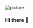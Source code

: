 <picture>
 <source media="(prefers-color-scheme: dark)" srcset="![image](https://github.com/nhirata3/nhirata3/assets/115359671/d7b3ffd0-d044-4db8-b67c-b5428ea21587)">
 <source media="(prefers-color-scheme: light)" srcset="![image](https://github.com/nhirata3/nhirata3/assets/115359671/d7b3ffd0-d044-4db8-b67c-b5428ea21587)">
 <img alt="picture" src="![image](https://github.com/nhirata3/nhirata3/assets/115359671/d7b3ffd0-d044-4db8-b67c-b5428ea21587)">
</picture>



### Hi there 👋

<!--
**nhirata3/nhirata3** is a ✨ _special_ ✨ repository because its `README.md` (this file) appears on your GitHub profile.

Here are some ideas to get you started:

- 🔭 I’m currently working on ...
- 🌱 I’m currently learning ...
- 👯 I’m looking to collaborate on ...
- 🤔 I’m looking for help with ...
- 💬 Ask me about ...
- 📫 How to reach me: ...
- 😄 Pronouns: ...
- ⚡ Fun fact: ...
-->
